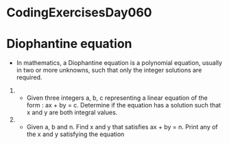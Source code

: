 # CodingExercisesDay060
# Diophantine equation
- In mathematics, a Diophantine equation is a polynomial equation, usually in two or more unknowns, such that only the integer solutions are required.

1. - Given three integers a, b, c representing a linear equation of the form : ax + by = c. Determine if the equation has a solution such that x and y are both integral values.
2. - Given a, b and n. Find x and y that satisfies ax + by = n. Print any of the x and y satisfying the equation


